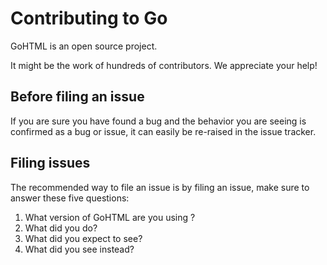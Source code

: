 # Contributing to Go

GoHTML is an open source project.

It might be the work of hundreds of contributors. We appreciate your help!

## Before filing an issue

If you are sure you have found a bug and the behavior you are seeing is confirmed as a bug or issue, it can easily be re-raised in the issue tracker.

## Filing issues

The recommended way to file an issue is by filing an issue, make sure to answer these five questions:

1. What version of GoHTML are you using ?
3. What did you do?
4. What did you expect to see?
5. What did you see instead?
